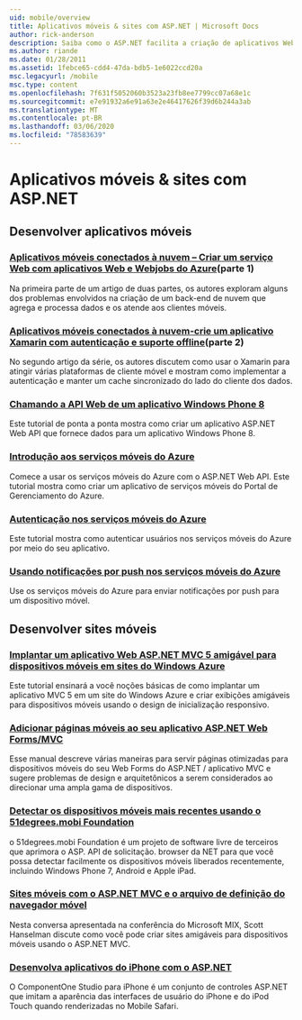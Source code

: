 ```yaml
---
uid: mobile/overview
title: Aplicativos móveis & sites com ASP.NET | Microsoft Docs
author: rick-anderson
description: Saiba como o ASP.NET facilita a criação de aplicativos Web móveis
ms.author: riande
ms.date: 01/28/2011
ms.assetid: 1febce65-cdd4-47da-bdb5-1e6022ccd20a
msc.legacyurl: /mobile
msc.type: content
ms.openlocfilehash: 7f631f5052060b3523a23fb8ee7799cc07a68e1c
ms.sourcegitcommit: e7e91932a6e91a63e2e46417626f39d6b244a3ab
ms.translationtype: MT
ms.contentlocale: pt-BR
ms.lasthandoff: 03/06/2020
ms.locfileid: "78583639"
---
```

# <a name="mobile-apps--sites-with-aspnet"></a>Aplicativos móveis & sites com ASP.NET

## <a name="develop-mobile-apps"></a>Desenvolver aplicativos móveis

### <a name="cloud-connected-mobile-apps---create-a-web-service-with-azure-web-apps-and-webjobspart-1"></a>[Aplicativos móveis conectados à nuvem – Criar um serviço Web com aplicativos Web e Webjobs do Azure](https://msdn.microsoft.com/magazine/mt185572)(parte 1)

Na primeira parte de um artigo de duas partes, os autores exploram alguns dos problemas envolvidos na criação de um back-end de nuvem que agrega e processa dados e os atende aos clientes móveis.

### <a name="cloud-connected-mobile-apps---build-a-xamarin-app-with-authentication-and-offline-supportpart-2"></a>[Aplicativos móveis conectados à nuvem-crie um aplicativo Xamarin com autenticação e suporte offline](https://msdn.microsoft.com/magazine/mt422581.aspx)(parte 2)

No segundo artigo da série, os autores discutem como usar o Xamarin para atingir várias plataformas de cliente móvel e mostram como implementar a autenticação e manter um cache sincronizado do lado do cliente dos dados.

### <a name="calling-web-api-from-a-windows-phone-8-application"></a>[Chamando a API Web de um aplicativo Windows Phone 8](../web-api/overview/mobile-clients/calling-web-api-from-a-windows-phone-8-application.md)

Este tutorial de ponta a ponta mostra como criar um aplicativo ASP.NET Web API que fornece dados para um aplicativo Windows Phone 8.

### <a name="get-started-with-azure-mobile-services"></a>[Introdução aos serviços móveis do Azure](https://azure.microsoft.com/documentation/articles/mobile-services-dotnet-backend-windows-store-dotnet-get-started?WT.mc_id=zumo_aspnet)

Comece a usar os serviços móveis do Azure com o ASP.NET Web API. Este tutorial mostra como criar um aplicativo de serviços móveis do Portal de Gerenciamento do Azure.

### <a name="authentication-in-azure-mobile-services"></a>[Autenticação nos serviços móveis do Azure](https://azure.microsoft.com/documentation/articles/mobile-services-dotnet-backend-windows-store-dotnet-get-started-users/?WT.mc_id=zumo_aspnet)

Este tutorial mostra como autenticar usuários nos serviços móveis do Azure por meio do seu aplicativo.

### <a name="using-push-notifications-in-azure-mobile-services"></a>[Usando notificações por push nos serviços móveis do Azure](https://azure.microsoft.com/documentation/articles/mobile-services-dotnet-backend-windows-store-dotnet-get-started-push/?WT.mc_id=zumo_aspnet)

Use os serviços móveis do Azure para enviar notificações por push para um dispositivo móvel.

## <a name="develop-mobile-sites"></a>Desenvolver sites móveis

### <a name="deploy-an-mobile-friendly-aspnet-mvc-5-web-application-on-windows-azure-web-sites"></a>[Implantar um aplicativo Web ASP.NET MVC 5 amigável para dispositivos móveis em sites do Windows Azure](https://docs.microsoft.com/azure/app-service-web/web-sites-dotnet-deploy-aspnet-mvc-mobile-app)

Este tutorial ensinará a você noções básicas de como implantar um aplicativo MVC 5 em um site do Windows Azure e criar exibições amigáveis para dispositivos móveis usando o design de inicialização responsivo.

### <a name="add-mobile-pages-to-your-aspnet-web-forms--mvc-application"></a>[Adicionar páginas móveis ao seu aplicativo ASP.NET Web Forms/MVC](../whitepapers/add-mobile-pages-to-your-aspnet-web-forms-mvc-application.md)

Esse manual descreve várias maneiras para servir páginas otimizadas para dispositivos móveis do seu Web Forms do ASP.NET / aplicativo MVC e sugere problemas de design e arquitetônicos a serem considerados ao direcionar uma ampla gama de dispositivos.

### <a name="detect-the-latest-mobile-devices-using-51degreesmobi-foundation"></a>[Detectar os dispositivos móveis mais recentes usando o 51degrees.mobi Foundation](https://github.com/51Degrees/dotNET-Device-Detection)

o 51degrees.mobi Foundation é um projeto de software livre de terceiros que aprimora o ASP. API de solicitação. browser da NET para que você possa detectar facilmente os dispositivos móveis liberados recentemente, incluindo Windows Phone 7, Android e Apple iPad.

### <a name="mobile-web-sites-with-aspnet-mvc-and-the-mobile-browser-definition-file"></a>[Sites móveis com o ASP.NET MVC e o arquivo de definição do navegador móvel](http://www.hanselman.com/blog/MixMobileWebSitesWithASPNETMVCAndTheMobileBrowserDefinitionFile.aspx)

Nesta conversa apresentada na conferência do Microsoft MIX, Scott Hanselman discute como você pode criar sites amigáveis para dispositivos móveis usando o ASP.NET MVC.

### <a name="develop-iphone-applications-with-aspnet"></a>[Desenvolva aplicativos do iPhone com o ASP.NET](http://labs.componentone.com/iPhone/)

O ComponentOne Studio para iPhone é um conjunto de controles ASP.NET que imitam a aparência das interfaces de usuário do iPhone e do iPod Touch quando renderizadas no Mobile Safari.
